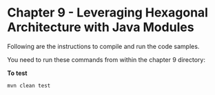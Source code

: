 # Chapter 9 - Leveraging Hexagonal Architecture with Java Modules
Following are the instructions to compile and run the code samples.

You need to run these commands from within the chapter 9 directory:

**To test**
```
mvn clean test
```
